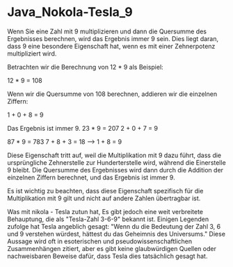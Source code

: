 # Java_Nokola-Tesla_9
Wenn Sie eine Zahl mit 9 multiplizieren und dann die Quersumme des Ergebnisses berechnen, wird das Ergebnis immer 9 sein.
Dies liegt daran, dass 9 eine besondere Eigenschaft hat, wenn es mit einer Zehnerpotenz multipliziert wird.

Betrachten wir die Berechnung von 12 * 9 als Beispiel:

12 * 9 = 108

Wenn wir die Quersumme von 108 berechnen, addieren wir die einzelnen Ziffern:

1 + 0 + 8 = 9

Das Ergebnis ist immer 9. 
23 * 9 = 207
2 + 0 + 7 = 9

87 * 9 = 783
7 + 8 + 3 = 18 --> 1 + 8 = 9

Diese Eigenschaft tritt auf, weil die Multiplikation mit 9 dazu führt, dass die ursprüngliche Zehnerstelle zur Hunderterstelle wird,
während die Einerstelle 9 bleibt. Die Quersumme des Ergebnisses wird dann durch die Addition der einzelnen Ziffern berechnet, und das Ergebnis ist immer 9.

Es ist wichtig zu beachten, dass diese Eigenschaft spezifisch für die Multiplikation mit 9 gilt und nicht auf andere Zahlen übertragbar ist.

Was mit nikola - Tesla zutun hat,
Es gibt jedoch eine weit verbreitete Behauptung, die als "Tesla-Zahl 3-6-9" bekannt ist. Einigen Legenden zufolge hat Tesla angeblich gesagt: 
"Wenn du die Bedeutung der Zahl 3, 6 und 9 verstehen würdest, hättest du das Geheimnis des Universums." Diese Aussage wird oft in esoterischen
und pseudowissenschaftlichen Zusammenhängen zitiert, aber es gibt keine glaubwürdigen Quellen oder nachweisbaren Beweise dafür, dass Tesla dies tatsächlich gesagt hat.
